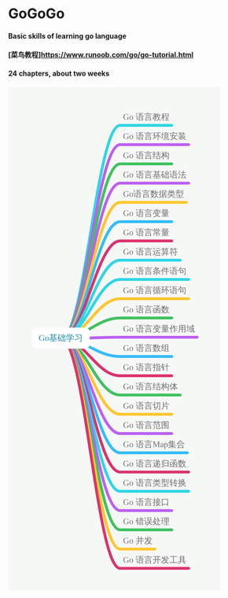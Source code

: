# GoGoGo

#### Basic skills of learning go language
#### [菜鸟教程]<https://www.runoob.com/go/go-tutorial.html>

#### 24 chapters, about two weeks

![](https://github.com/happyhelloworld/GoGoGo/blob/master/images/aonaotu-download.png)
